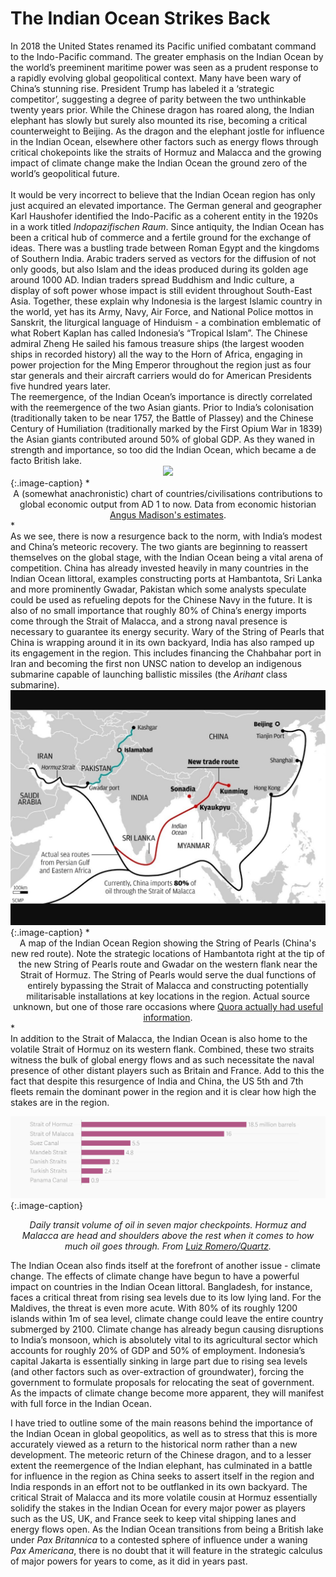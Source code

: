 # The Indian Ocean Strikes Back 

<div class="straits">
In 2018 the United States renamed its Pacific unified combatant command to the Indo-Pacific command. The greater emphasis on the Indian Ocean by the world’s preeminent maritime power was seen as a prudent response to a rapidly evolving global geopolitical context. Many have been wary of China’s stunning rise. President Trump has labeled it a ‘strategic competitor’, suggesting a degree of parity between the two unthinkable twenty years prior. While the Chinese dragon has roared along, the Indian elephant has slowly but surely also mounted its rise, becoming a critical counterweight to Beijing. As the dragon and the elephant jostle for influence in the Indian Ocean, elsewhere other factors such as energy flows through critical chokepoints like the straits of Hormuz and Malacca and the growing impact of climate change make the Indian Ocean the ground zero of the world’s geopolitical future.
</div>
<br>
 <div class="straits"> 	
It would be very incorrect to believe that the Indian Ocean region has only just acquired an elevated importance. The German general and geographer Karl Haushofer identified the Indo-Pacific as a coherent entity in the 1920s in a work titled <em>Indopazifischen Raum</em>. Since antiquity, the Indian Ocean has been a critical hub of commerce and a fertile ground for the exchange of ideas. There was a bustling trade between Roman Egypt and the kingdoms of Southern India. Arabic traders served as vectors for the diffusion of not only goods, but also Islam and the ideas produced during its golden age around 1000 AD. Indian traders spread Buddhism and Indic culture, a display of soft power whose impact is still evident throughout South-East Asia. Together, these explain why Indonesia is the largest Islamic country in the world, yet has its Army, Navy, Air Force, and National Police mottos in Sanskrit, the liturgical language of Hinduism - a combination emblematic of what Robert Kaplan has called Indonesia’s “Tropical Islam”. The Chinese admiral Zheng He sailed his famous treasure ships (the largest wooden ships in recorded history) all the way to the Horn of Africa, engaging in power projection for the Ming Emperor throughout the region just as four star generals and their aircraft carriers would do for American Presidents five hundred years later.
 </div>

 <div class="straits"> 
The reemergence, of the Indian Ocean’s importance is directly correlated with the reemergence of the two Asian giants. Prior to India’s colonisation (traditionally taken to be near 1757, the Battle of Plassey) and the Chinese Century of Humiliation (traditionally marked by the First Opium War in 1839) the Asian giants contributed around 50% of global GDP. As they waned in strength and importance, so too did the Indian Ocean, which became a de facto British lake. 
</div>

<div style="text-align:center"><img src="https://upload.wikimedia.org/wikipedia/commons/thumb/9/9b/1_AD_to_2008_AD_trends_in_%25_GDP_contribution_by_major_economies_of_the_world.png/1920px-1_AD_to_2008_AD_trends_in_%25_GDP_contribution_by_major_econ    omies_of_the_world.png" /></div>
<!--![GDP Innit](https://upload.wikimedia.org/wikipedia/commons/thumb/9/9b/1_AD_to_2008_AD_trends_in_%25_GDP_contribution_by_major_economies_of_the_world.png/1920px-1_AD_to_2008_AD_trends_in_%25_GDP_contribution_by_major_economies_of_the_world.png)-->
{:.image-caption}
*<center>A (somewhat anachronistic) chart of countries/civilisations contributions to global economic output from AD 1 to now. Data from economic historian <a href="https://en.wikipedia.org/wiki/Angus_Maddison_statistics_of_the_ten_largest_economies_by_GDP_(PPP)">Angus Madison's estimates</a>.</center>* 
 
<div class="straits">
 As we see, there is now a resurgence back to the norm, with India’s modest and China’s meteoric recovery. The two giants are beginning to reassert themselves on the global stage, with the Indian Ocean being a vital arena of competition. China has already invested heavily in many countries in the Indian Ocean littoral, examples constructing ports at Hambantota, Sri Lanka and more prominently Gwadar, Pakistan which some analysts speculate could be used as refueling depots for the Chinese Navy in the future. It is also of no small importance that roughly 80% of China’s energy imports come through the Strait of Malacca, and a strong naval presence is necessary to guarantee its energy security. Wary of the String of Pearls that China is wrapping around it in its own backyard, India has also ramped up its engagement in the region. This includes financing the Chahbahar port in Iran and becoming the first non UNSC nation to develop an indigenous submarine capable of launching ballistic missiles (the <em>Arihant</em> class submarine).
</div>

<div style="text-align:center"><img src="./pearls.jpg" /></div>
{:.image-caption} 
*<center> A map of the Indian Ocean Region showing the String of Pearls (China's new red route). Note the strategic locations of Hambantota right at the tip of the new String of Pearls route and Gwadar on the western flank near the Strait of Hormuz. The String
of Pearls would serve the dual functions of entirely bypassing the Strait of Malacca and constructing potentially militarisable installations at key locations in the region. Actual source unknown, but one of those rare occasions where 
<a href="https://www.quora.com/What-is-the-String-of-Pearls-theory-1">Quora actually had useful information</a>.</center>*

 <div class="straits">
 In addition to the Strait of Malacca, the Indian Ocean is also home to the volatile Strait of Hormuz on its western flank. Combined, these two straits witness the bulk of global energy flows and as such necessitate the naval presence of other distant players such as Britain and France. Add to this the fact that despite this resurgence of India and China, the US 5th and 7th fleets remain the dominant power in the region and it is clear how high the stakes are in the region.
</div>

![Oil Flows](./oilflows.png) 
{:.image-caption}
*<center>Daily transit volume of oil in seven major checkpoints. Hormuz and Malacca are head and shoulders above the rest when it comes to how much oil goes through. From <a href="https://www.theatlas.com/charts/SymEHw_c-">Luiz Romero/Quartz</a>.</center>*

 <div class="straits">
The Indian Ocean also finds itself at the forefront of another issue - climate change. The effects of climate change have begun to have a powerful impact on countries in the Indian Ocean littoral. Bangladesh, for instance, faces a critical threat from rising sea levels due to its low lying land. For the Maldives, the threat is even more acute. With 80% of its roughly 1200 islands within 1m of sea level, climate change could leave the entire country submerged by 2100. Climate change has already begun causing disruptions to India’s monsoon, which is absolutely vital to its agricultural sector which accounts for roughly 20% of GDP and 50% of employment. Indonesia’s capital Jakarta is essentially sinking in large part due to rising sea levels (and other factors such as over-extraction of groundwater), forcing the government to formulate proposals for relocating the seat of government. As the impacts of climate change become more apparent, they will manifest with full force in the Indian Ocean. 

I have tried to outline some of the main reasons behind the importance of the Indian Ocean in global geopolitics, as well as to stress that this is more accurately viewed as a return to the historical norm rather than a new development. The meteoric return of the Chinese dragon, and to a lesser extent the reemergence of the Indian elephant, has culminated in a battle for influence in the region as China seeks to assert itself in the region and India responds in an effort  not to be outflanked in its own backyard. The critical Strait of Malacca and its more volatile cousin at Hormuz essentially solidify the stakes in the Indian Ocean for every major power as players such as the US, UK, and France seek to keep vital shipping lanes and energy flows open. As the Indian Ocean transitions from being a British lake under <em>Pax Britannica</em> to a contested sphere of influence under a waning <em>Pax Americana</em>, there is no doubt that it will feature in the strategic calculus of major powers for years to come, as it did in years past. 
</div>




